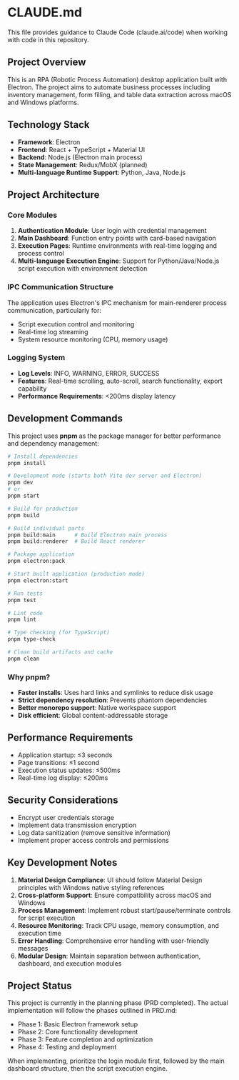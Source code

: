 # CLAUDE.md

This file provides guidance to Claude Code (claude.ai/code) when working with code in this repository.

## Project Overview

This is an RPA (Robotic Process Automation) desktop application built with Electron. The project aims to automate business processes including inventory management, form filling, and table data extraction across macOS and Windows platforms.

## Technology Stack

- **Framework**: Electron
- **Frontend**: React + TypeScript + Material UI
- **Backend**: Node.js (Electron main process)
- **State Management**: Redux/MobX (planned)
- **Multi-language Runtime Support**: Python, Java, Node.js

## Project Architecture

### Core Modules
1. **Authentication Module**: User login with credential management
2. **Main Dashboard**: Function entry points with card-based navigation
3. **Execution Pages**: Runtime environments with real-time logging and process control
4. **Multi-language Execution Engine**: Support for Python/Java/Node.js script execution with environment detection

### IPC Communication Structure
The application uses Electron's IPC mechanism for main-renderer process communication, particularly for:
- Script execution control and monitoring
- Real-time log streaming
- System resource monitoring (CPU, memory usage)

### Logging System
- **Log Levels**: INFO, WARNING, ERROR, SUCCESS
- **Features**: Real-time scrolling, auto-scroll, search functionality, export capability
- **Performance Requirements**: <200ms display latency

## Development Commands

This project uses **pnpm** as the package manager for better performance and dependency management:

```bash
# Install dependencies
pnpm install

# Development mode (starts both Vite dev server and Electron)
pnpm dev
# or
pnpm start

# Build for production
pnpm build

# Build individual parts
pnpm build:main      # Build Electron main process
pnpm build:renderer  # Build React renderer

# Package application
pnpm electron:pack

# Start built application (production mode)
pnpm electron:start

# Run tests
pnpm test

# Lint code
pnpm lint

# Type checking (for TypeScript)
pnpm type-check

# Clean build artifacts and cache
pnpm clean
```

### Why pnpm?

- **Faster installs**: Uses hard links and symlinks to reduce disk usage
- **Strict dependency resolution**: Prevents phantom dependencies
- **Better monorepo support**: Native workspace support
- **Disk efficient**: Global content-addressable storage

## Performance Requirements

- Application startup: ≤3 seconds
- Page transitions: ≤1 second
- Execution status updates: ≤500ms
- Real-time log display: ≤200ms

## Security Considerations

- Encrypt user credentials storage
- Implement data transmission encryption
- Log data sanitization (remove sensitive information)
- Implement proper access controls and permissions

## Key Development Notes

1. **Material Design Compliance**: UI should follow Material Design principles with Windows native styling references
2. **Cross-platform Support**: Ensure compatibility across macOS and Windows
3. **Process Management**: Implement robust start/pause/terminate controls for script execution
4. **Resource Monitoring**: Track CPU usage, memory consumption, and execution time
5. **Error Handling**: Comprehensive error handling with user-friendly messages
6. **Modular Design**: Maintain separation between authentication, dashboard, and execution modules

## Project Status

This project is currently in the planning phase (PRD completed). The actual implementation will follow the phases outlined in PRD.md:
- Phase 1: Basic Electron framework setup
- Phase 2: Core functionality development
- Phase 3: Feature completion and optimization
- Phase 4: Testing and deployment

When implementing, prioritize the login module first, followed by the main dashboard structure, then the script execution engine.